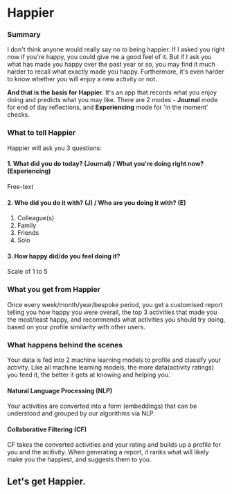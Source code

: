 # Happier

### Summary
I don't think anyone would really say no to being happier. If I asked you right now if you're happy, you could give me a good feel of it. But if I ask you what has made you happy over the past year or so, you may find it much harder to recall what exactly made you happy. Furthermore, it's even harder to know whether you will enjoy a new activity or not.

**And that is the basis for Happier.** It's an app that records what you enjoy doing and predicts what you may like. There are 2 modes - **Journal** mode for end of day reflections, and **Experiencing** mode for 'in the moment' checks.

### What to tell Happier
Happier will ask you 3 questions:

#### 1. What did you do today? (Journal) / What you're doing right now? (Experiencing)
Free-text

#### 2. Who did you do it with? (J) / Who are you doing it with? (E)
1. Colleague(s)
2. Family
3. Friends
4. Solo

#### 3. How happy did/do you feel doing it?
Scale of 1 to 5


### What you get from Happier
Once every week/month/year/bespoke period, you get a customised report telling you how happy you were overall, the top 3 activities that made you the most/least happy, and recommends what activities you should try doing, based on your profile similarity with other users.

### What happens behind the scenes
Your data is fed into 2 machine learning models to profile and classify your activity. Like all machine learning models, the more data(activity ratings) you feed it, the better it gets at knowing and helping you.

#### Natural Language Processing (NLP)
Your activities are converted into a form (embeddings) that can be understood and grouped by our algorithms via NLP.

#### Collaborative Filtering (CF)
CF takes the converted activities and your rating and builds up a profile for you and the acitivity. When generating a report, it ranks what will likely make you the happiest, and suggests them to you.



## Let's get Happier.
